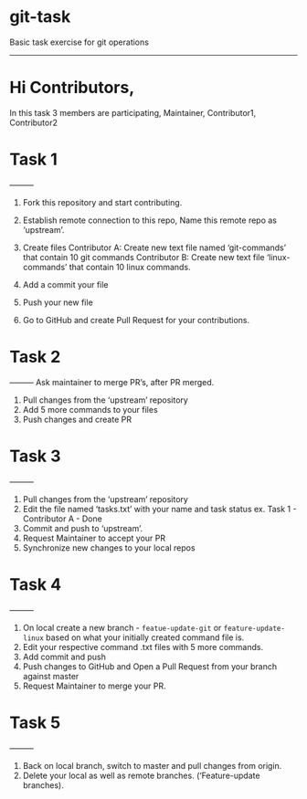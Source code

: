 # git-task
Basic task exercise for git operations

------------------------------------
 # Hi Contributors,

In this task 3 members are participating, Maintainer, Contributor1, Contributor2

# Task 1
———
1. Fork this repository and start contributing.
2. Establish remote connection to this repo, Name this remote repo as ‘upstream’.

3. Create files
Contributor A: Create new text file named ‘git-commands’ that contain 10 git commands
Contributor B: Create new text file ‘linux-commands’ that contain 10 linux commands.

4. Add a commit your file
5. Push your new file
6. Go to GitHub and create Pull Request for your contributions.

# Task 2
———
Ask maintainer to merge PR’s, after PR merged.

1. Pull changes from the ‘upstream’ repository
2. Add 5 more commands to your files
3. Push changes and create PR

# Task 3
———
1. Pull changes from the ‘upstream’ repository
2. Edit the file named ‘tasks.txt’ with your name and task status
	ex. Task 1 - Contributor A - Done
3. Commit and push to ‘upstream’.
4. Request Maintainer to accept your PR
5. Synchronize new changes to your local repos

# Task 4
———
1. On local create a new branch - `featue-update-git` or `feature-update-linux` based on what your initially created command file is.
2. Edit your respective command .txt files with 5 more commands.
3. Add commit and push
4. Push changes to GitHub and Open a Pull Request from your branch against master
5. Request Maintainer to merge your PR.

# Task 5
———
1. Back on local branch, switch to master and pull changes from origin.
2. Delete your local as well as remote branches. (‘Feature-update branches).
